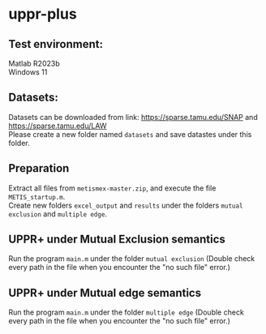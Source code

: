 # uppr-plus
## Test environment: 
Matlab R2023b <br>
Windows 11

## Datasets:
Datasets can be downloaded from link: https://sparse.tamu.edu/SNAP and https://sparse.tamu.edu/LAW <br>
Please create a new folder named `datasets` and save datastes under this folder.

## Preparation
Extract all files from `metismex-master.zip`, and execute the file `METIS_startup.m`. <br>
Create new folders `excel_output` and `results` under the folders `mutual exclusion` and `multiple edge`.

## UPPR+ under Mutual Exclusion semantics
Run the program `main.m` under the folder `mutual exclusion` (Double check every path in the file when you encounter the "no such file" error.) 

## UPPR+ under Mutual edge semantics
Run the program `main.m` under the folder `multiple edge` (Double check every path in the file when you encounter the "no such file" error.) 
